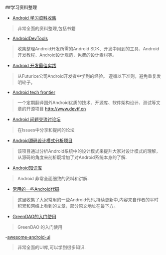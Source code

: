 ##学习资料整理

- [Android 学习资料收集](https://github.com/Freelander/Android_Data)
>非常全面的资料整理,包括书籍

- [AndroidDevTools](https://github.com/inferjay/AndroidDevTools)
>收集整理Android开发所需的Android SDK、开发中用到的工具、Android开发教程、Android设计规范，免费的设计素材等。

- [Android 开发最佳实践](https://github.com/futurice/android-best-practices/blob/master/translations/Chinese/README.cn.md)
>从Futurice公司Android开发者中学到的经验。 遵循以下准则，避免重复发明轮子。

- [Android tech frontier](https://github.com/bboyfeiyu/android-tech-frontier)
>一个定期翻译国外Android优质的技术、开源库、软件架构设计、测试等文章的开源项目 http://www.devtf.cn

- [Android 问题交流讨论坛](https://github.com/android-cn/android-discuss)
>在Issues中分享和提问的论坛

- [Android源码设计模式分析项目](https://github.com/simple-android-framework-exchange/android_design_patterns_analysis)
> 该项目通过分析Android系统中的设计模式来提升大家对设计模式的理解，从源码的角度来剖析既增加了对Android系统本身的了解.

- [Android知识库](http://lib.csdn.net/base/15)
> Android 非常全面细致的资料和讲解.

- [常用的一些Android代码](https://github.com/jiang111/awesome-android-tips/blob/master/README.md)
> 这里收集了大家常用的一些Android代码,持续更新中,内容来自作者的平时积累和网络上看到的文章，部分原文地址在最下方。

- [GreenDAO的入门使用](https://github.com/tangqi92/MyGreenDAO)
> GreenDAO 的入门使用

-[awesome-android-ui](https://github.com/wasabeef/awesome-android-ui)
> 非常全面的UI库,可以学到很多知识.